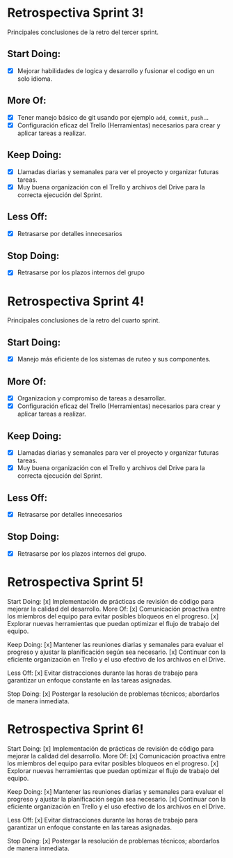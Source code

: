 # Retrospectiva Sprint 3!
Principales conclusiones de la retro del tercer sprint.
## Start Doing:
- [x] Mejorar habilidades de logica y desarrollo y fusionar el codigo en un solo idioma.
 ## More Of:
- [x] Tener manejo básico de git usando por ejemplo `add`, `commit`, `push`...
- [x] Configuración eficaz del Trello (Herramientas) necesarios para crear y aplicar tareas a realizar.
 ## Keep Doing:
- [x] Llamadas diarias y semanales para ver el proyecto y organizar futuras tareas.
- [x] Muy buena organización con el Trello y archivos del Drive para la correcta ejecución del Sprint. 
 ## Less Off:
- [x] Retrasarse por detalles innecesarios
 ## Stop Doing:
- [x] Retrasarse por los plazos internos del grupo

# Retrospectiva Sprint 4!
Principales conclusiones de la retro del cuarto sprint.
## Start Doing:
- [x] Manejo más eficiente de los sistemas de ruteo y sus componentes.
 ## More Of:
- [x] Organizacion y compromiso de tareas a desarrollar.
- [x] Configuración eficaz del Trello (Herramientas) necesarios para crear y aplicar tareas a realizar.
 ## Keep Doing:
- [x] Llamadas diarias y semanales para ver el proyecto y organizar futuras tareas.
- [x] Muy buena organización con el Trello y archivos del Drive para la correcta ejecución del Sprint. 
 ## Less Off:
- [x] Retrasarse por detalles innecesarios
 ## Stop Doing:
- [x] Retrasarse por los plazos internos del grupo.

# Retrospectiva Sprint 5!
Start Doing:
[x] Implementación de prácticas de revisión de código para mejorar la calidad del desarrollo.
More Of:
[x] Comunicación proactiva entre los miembros del equipo para evitar posibles bloqueos en el progreso.
[x] Explorar nuevas herramientas que puedan optimizar el flujo de trabajo del equipo.

Keep Doing:
[x] Mantener las reuniones diarias y semanales para evaluar el progreso y ajustar la planificación según sea necesario.
[x] Continuar con la eficiente organización en Trello y el uso efectivo de los archivos en el Drive.

Less Off:
[x] Evitar distracciones durante las horas de trabajo para garantizar un enfoque constante en las tareas asignadas.

Stop Doing:
[x] Postergar la resolución de problemas técnicos; abordarlos de manera inmediata.

# Retrospectiva Sprint 6!
Start Doing:
[x] Implementación de prácticas de revisión de código para mejorar la calidad del desarrollo.
More Of:
[x] Comunicación proactiva entre los miembros del equipo para evitar posibles bloqueos en el progreso.
[x] Explorar nuevas herramientas que puedan optimizar el flujo de trabajo del equipo.

Keep Doing:
[x] Mantener las reuniones diarias y semanales para evaluar el progreso y ajustar la planificación según sea necesario.
[x] Continuar con la eficiente organización en Trello y el uso efectivo de los archivos en el Drive.

Less Off:
[x] Evitar distracciones durante las horas de trabajo para garantizar un enfoque constante en las tareas asignadas.

Stop Doing:
[x] Postergar la resolución de problemas técnicos; abordarlos de manera inmediata.